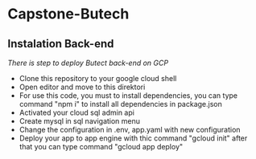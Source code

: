 # Capstone-Butech

Instalation Back-end 
--
*There is step to deploy Butect back-end on GCP*
- Clone this repository to your google cloud shell
- Open editor and move to this direktori
- For use this code, you must to install dependencies, you can type command "npm i" to install all dependencies in package.json
- Activated your cloud sql admin api
- Create mysql in sql navigation menu
- Change the configuration in .env, app.yaml with new configuration
- Deploy your app to app engine with thic command "gcloud init" after that you can type command "gcloud app deploy"
